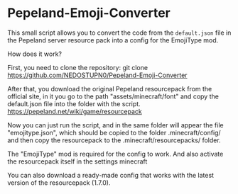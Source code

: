 # Pepeland-Emoji-Converter
This small script allows you to convert the code from the `default.json` file in the Pepeland server resource pack into a config for the EmojiType mod.

How does it work?

First, you need to clone the repository:
git clone https://github.com/NEDOSTUPN0/Pepeland-Emoji-Converter

After that, you download the original Pepeland resourcepack from the official site, in it you go to the path "assets/minecraft/font" and copy the default.json file into the folder with the script. https://pepeland.net/wiki/game/resourcepack

Now you can just run the script, and in the same folder will appear the file "emojitype.json", which should be copied to the folder .minecraft/config/
and then copy the resourcepack to the .minecraft/resourcepacks/ folder.

The "EmojiType" mod is required for the config to work. And also activate the resourcepack itself in the settings minecraft

You can also download a ready-made config that works with the latest version of the resourcepack (1.7.0).
